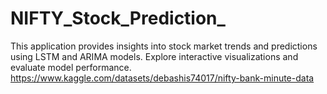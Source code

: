 # NIFTY_Stock_Prediction_
 This application provides insights into stock market trends and predictions using LSTM and ARIMA models. Explore interactive visualizations and evaluate model performance.
https://www.kaggle.com/datasets/debashis74017/nifty-bank-minute-data
